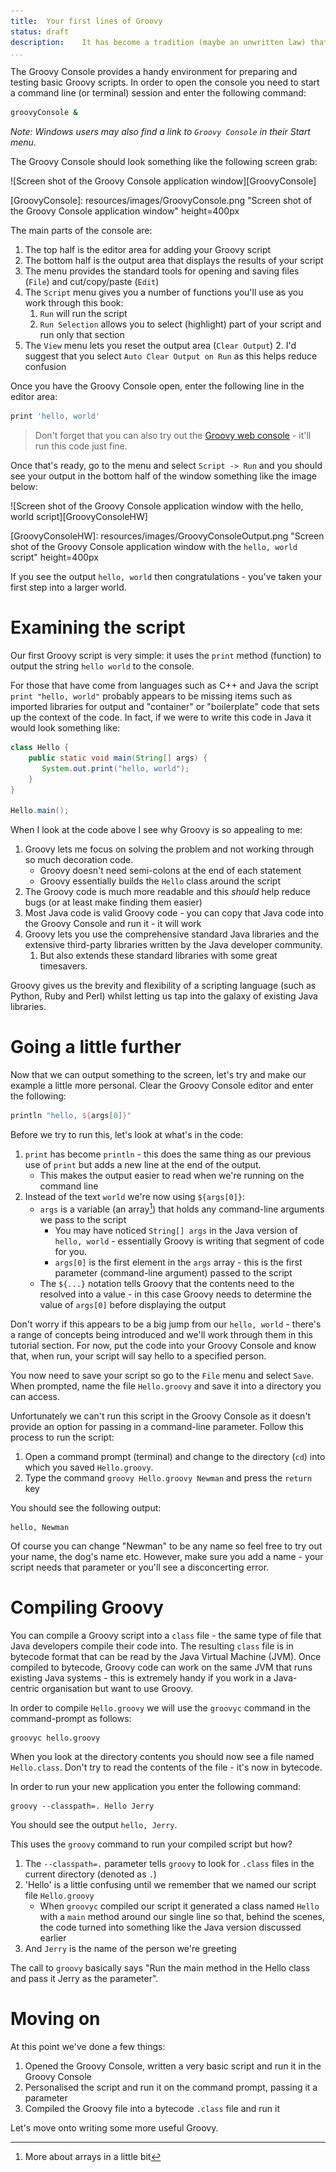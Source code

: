 ```yaml
---
title:	Your first lines of Groovy
status:	draft
description:	It has become a tradition (maybe an unwritten law) that the first lines of code that you write in a new language are to output the line `hello, world`. So let's start up the Groovy Console and get going.
...
```

The Groovy Console provides a handy environment for preparing and testing basic Groovy scripts. In order to open the console you need to start a command line (or terminal) session and enter the following command:

```bash
groovyConsole &
```

_Note: Windows users may also find a link to `Groovy Console` in their Start menu._

The Groovy Console should look something like the following screen grab:

![Screen shot of the Groovy Console application window][GroovyConsole]

[GroovyConsole]: resources/images/GroovyConsole.png "Screen shot of the Groovy Console application window" height=400px

The main parts of the console are:

 1. The top half is the editor area for adding your Groovy script
 1. The bottom half is the output area that displays the results of your script
 1. The menu provides the standard tools for opening and saving files (`File`) and cut/copy/paste (`Edit`)
 1. The `Script` menu gives you a number of functions you'll use as you work through this book:
      1. `Run` will run the script
      2. `Run Selection` allows you to select (highlight) part of your script and run only that section
  1. The `View` menu lets you reset the output area (`Clear Output`)
      2. I'd suggest that you select `Auto Clear Output on Run` as this helps reduce confusion 

Once you have the Groovy Console open, enter the following line in the editor area:

````groovy
print 'hello, world'
````

>Don't forget that you can also try out the [Groovy web console](http://groovyconsole.appspot.com) - it'll run this code just fine.

Once that's ready, go to the menu and select `Script -> Run` and you should see your output in the bottom half of the window something like the image below:

![Screen shot of the Groovy Console application window with the hello, world script][GroovyConsoleHW] 

[GroovyConsoleHW]: resources/images/GroovyConsoleOutput.png "Screen shot of the Groovy Console application window with the `hello, world` script" height=400px
 
If you see the output `hello, world` then congratulations - you've taken your first step into a larger world.

# Examining the script 
Our first Groovy script is very simple: it uses the `print` method (function) to output the string `hello world` to the console.

For those that have come from languages such as C++ and Java the script `print "hello, world"` probably appears to be missing items such as imported libraries for output and "container" or "boilerplate" code that sets up the context of the code. In fact, if we were to write this code in Java it would look something like:

```java
class Hello {
    public static void main(String[] args) {
       System.out.print("hello, world");
    }
}
 
Hello.main();
```

When I look at the code above I see why Groovy is so appealing to me:

 1. Groovy lets me focus on solving the problem and not working through so much decoration code.
     * Groovy doesn't need semi-colons at the end of each statement
     * Groovy essentially builds the `Hello` class around the script
 2. The Groovy code is much more readable and this *should* help reduce bugs (or at least make finding them easier)
 3. Most Java code is valid Groovy code - you can copy that Java code into the Groovy Console and run it - it will work 
 4. Groovy lets you use the comprehensive standard Java libraries and the extensive third-party libraries written by the Java developer community.
	 1. But also extends these standard libraries with some great timesavers.

Groovy gives us the brevity and flexibility of a scripting language (such as Python, Ruby and Perl) whilst letting us tap into the galaxy of existing Java libraries.

# Going a little further
Now that we can output something to the screen, let's try and make our example a little more personal. Clear the Groovy Console editor and enter the following:

```groovy
println "hello, ${args[0]}"
```

Before we try to run this, let's look at what's in the code:

 1. `print` has become `println` - this does the same thing as our previous use of `print` but adds a new line at the end of the output. 
     * This makes the output easier to read when we're running on the command line
 2. Instead of the text `world` we're now using `${args[0]}`:
    * `args` is a variable (an array[^array]) that holds any command-line arguments we pass to the script
        * You may have noticed `String[] args` in the Java version of `hello, world` - essentially Groovy is writing that segment of code for you.
        * `args[0]` is the first element in the `args` array - this is the first parameter (command-line argument) passed to the script
    * The `${...}` notation tells Groovy that the contents need to the resolved into a value - in this case Groovy needs to determine the value of `args[0]` before displaying the output

[^array]: More about arrays in a little bit

Don't worry if this appears to be a big jump from our `hello, world` - there's a range of concepts being introduced and we'll work through them in this tutorial section. For now, put the code into your Groovy Console and know that, when run, your script will say hello to a specified person.
    
You now need to save your script so go to the `File` menu and select `Save`. When prompted, name the file `Hello.groovy` and save it into a directory you can access. 

Unfortunately we can't run this script in the Groovy Console as it doesn't provide an option for passing in a command-line parameter. Follow this process to run the script:

 1. Open a command prompt (terminal) and change to the directory (`cd`) into which you saved `Hello.groovy`.
 2. Type the command `groovy Hello.groovy Newman` and press the `return` key

You should see the following output:

````
hello, Newman
````

Of course you can change "Newman" to be any name so feel free to try out your name, the dog's name etc. However, make sure you add a name - your script needs that parameter or you'll see a disconcerting error.

# Compiling Groovy
You can compile a Groovy script into a `class` file - the same type of file that Java developers compile their code into. The resulting `class` file is in bytecode format that can be read by the Java Virtual Machine (JVM). Once compiled to bytecode, Groovy code can work on the same JVM that runs existing Java systems - this is extremely handy if you work in a Java-centric organisation but want to use Groovy.

In order to compile `Hello.groovy` we will use the `groovyc` command in the command-prompt as follows:

````
groovyc hello.groovy
````

When you look at the directory contents you should now see a file named `Hello.class`. Don't try to read the contents of the file - it's now in bytecode.

In order to run your new application you enter the following command:

````
groovy --classpath=. Hello Jerry
````

You should see the output `hello, Jerry`.

This uses the `groovy` command to run your compiled script but how?

 1. The `--classpath=.` parameter tells `groovy` to look for `.class` files in the current directory (denoted as `.`)
 2. 'Hello' is a little confusing until we remember that we named our script file `Hello.groovy`
     - When `groovyc` compiled our script it generated a class named `Hello` with a `main` method around our single line so that, behind the scenes, the code turned into something like the Java version discussed earlier
 3. And `Jerry` is the name of the person we're greeting

The call to `groovy` basically says "Run the main method in the Hello class and pass it Jerry as the parameter".

# Moving on
At this point we've done a few things:

 1. Opened the Groovy Console, written a very basic script and run it in the Groovy Console
 2. Personalised the script and run it on the command prompt, passing it a parameter
 3. Compiled the Groovy file into a bytecode `.class` file and run it

Let's move onto writing some more useful Groovy.
